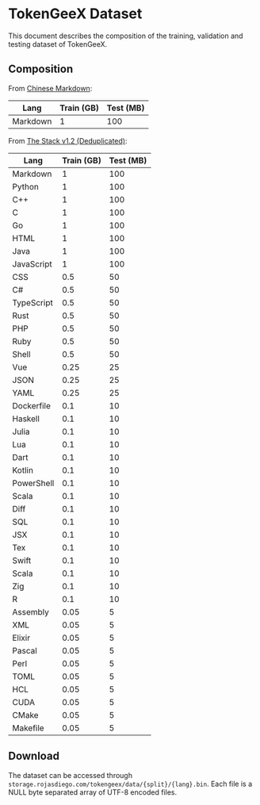 # TokenGeeX Dataset

This document describes the composition of the training, validation and testing dataset of TokenGeeX.

## Composition

From [Chinese Markdown](https://huggingface.co/datasets/rojas-diego/chinese-markdown):

| Lang     | Train (GB) | Test (MB) |
| -------- | ---------- | --------- |
| Markdown | 1          | 100       |

From [The Stack v1.2 (Deduplicated)](https://huggingface.co/datasets/bigcode/the-stack-dedup):

| Lang       | Train (GB) | Test (MB) |
| ---------- | ---------- | --------- |
| Markdown   | 1          | 100       |
| Python     | 1          | 100       |
| C++        | 1          | 100       |
| C          | 1          | 100       |
| Go         | 1          | 100       |
| HTML       | 1          | 100       |
| Java       | 1          | 100       |
| JavaScript | 1          | 100       |
| CSS        | 0.5        | 50        |
| C#         | 0.5        | 50        |
| TypeScript | 0.5        | 50        |
| Rust       | 0.5        | 50        |
| PHP        | 0.5        | 50        |
| Ruby       | 0.5        | 50        |
| Shell      | 0.5        | 50        |
| Vue        | 0.25       | 25        |
| JSON       | 0.25       | 25        |
| YAML       | 0.25       | 25        |
| Dockerfile | 0.1        | 10        |
| Haskell    | 0.1        | 10        |
| Julia      | 0.1        | 10        |
| Lua        | 0.1        | 10        |
| Dart       | 0.1        | 10        |
| Kotlin     | 0.1        | 10        |
| PowerShell | 0.1        | 10        |
| Scala      | 0.1        | 10        |
| Diff       | 0.1        | 10        |
| SQL        | 0.1        | 10        |
| JSX        | 0.1        | 10        |
| Tex        | 0.1        | 10        |
| Swift      | 0.1        | 10        |
| Scala      | 0.1        | 10        |
| Zig        | 0.1        | 10        |
| R          | 0.1        | 10        |
| Assembly   | 0.05       | 5         |
| XML        | 0.05       | 5         |
| Elixir     | 0.05       | 5         |
| Pascal     | 0.05       | 5         |
| Perl       | 0.05       | 5         |
| TOML       | 0.05       | 5         |
| HCL        | 0.05       | 5         |
| CUDA       | 0.05       | 5         |
| CMake      | 0.05       | 5         |
| Makefile   | 0.05       | 5         |

## Download

The dataset can be accessed through `storage.rojasdiego.com/tokengeex/data/{split}/{lang}.bin`. Each file is a NULL byte separated array of UTF-8 encoded files.

